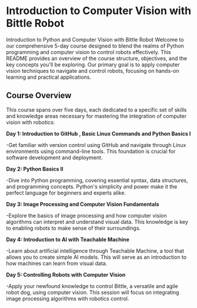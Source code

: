 # Introduction to  Computer Vision with Bittle Robot

Introduction to Python and Computer Vision with Bittle Robot
Welcome to our comprehensive 5-day course designed to blend the realms of Python programming and computer vision to control robots effectively. This README provides an overview of the course structure, objectives, and the key concepts you'll be exploring. Our primary goal is to apply computer vision techniques to navigate and control robots, focusing on hands-on learning and practical applications.

## Course Overview
This course spans over five days, each dedicated to a specific set of skills and knowledge areas necessary for mastering the integration of computer vision with robotics:

**Day 1: Introduction to GitHub , Basic Linux Commands and Python Basics I**
  
  -Get familiar with version control using GitHub and navigate through Linux environments using command-line tools. This foundation is crucial for software development and deployment.

**Day 2: Python Basics II**
  
  -Dive into Python programming, covering essential syntax, data structures, and programming concepts. Python's simplicity and power make it the perfect language for beginners and experts alike.

**Day 3: Image Processing and Computer Vision Fundamentals**

  -Explore the basics of image processing and how computer vision algorithms can interpret and understand visual data. This knowledge is key to enabling robots to make sense of their surroundings.

**Day 4: Introduction to AI with Teachable Machine**

  -Learn about artificial intelligence through Teachable Machine, a tool that allows you to create simple AI models. This will serve as an introduction to how machines can learn from visual data.

**Day 5: Controlling Robots with Computer Vision**
  
  -Apply your newfound knowledge to control Bittle, a versatile and agile robot dog, using computer vision. This session will focus on integrating image processing algorithms with robotics control.
